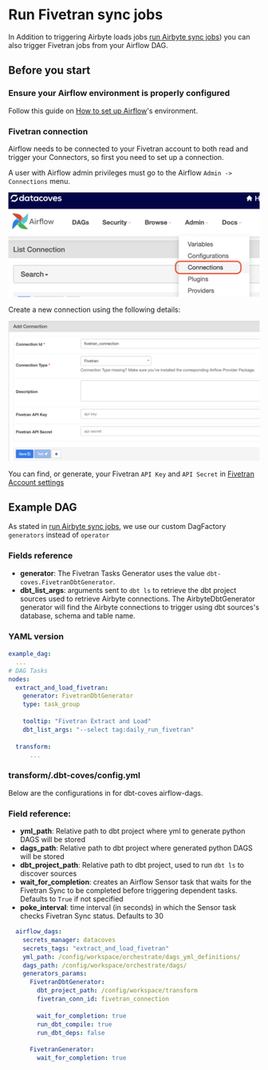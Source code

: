 # Run Fivetran sync jobs

In Addition to triggering Airbyte loads jobs [run Airbyte sync jobs](/how-tos/airflow/run-airbyte-sync-jobs)) you can also trigger Fivetran jobs from your Airflow DAG.

## Before you start

### Ensure your Airflow environment is properly configured

Follow this guide on [How to set up Airflow](/how-tos/airflow/initial-setup)'s environment.

### Fivetran connection

Airflow needs to be connected to your Fivetran account to both read and trigger your Connectors, so first you need to set up a connection.

A user with Airflow admin privileges must go to the Airflow `Admin -> Connections` menu.

![Admin Connections](./assets/admin-connections.png)

Create a new connection using the following details:

![Admin Connections](./assets/fivetran-connection-details.png)

You can find, or generate, your Fivetran `API Key` and `API Secret` in [Fivetran Account settings](https://fivetran.com/account/settings)

## Example DAG

As stated in [run Airbyte sync jobs](/how-tos/airflow/run-airbyte-sync-jobs), we use  our custom DagFactory `generators` instead of `operator`

### Fields reference
- **generator**: The Fivetran Tasks Generator uses the value `dbt-coves.FivetranDbtGenerator`.
- **dbt_list_args**: arguments sent to `dbt ls` to retrieve the dbt project sources used to retrieve Airbyte connections. The AirbyteDbtGenerator generator will find the Airbyte connections to trigger using dbt sources's database, schema and table name.

### YAML version

```yaml
example_dag:
  ...
# DAG Tasks
nodes:
  extract_and_load_fivetran:
    generator: FivetranDbtGenerator
    type: task_group

    tooltip: "Fivetran Extract and Load"
    dbt_list_args: "--select tag:daily_run_fivetran"

  transform:
      ...
```
### transform/.dbt-coves/config.yml

Below are the configurations in for dbt-coves airflow-dags.

### Field reference:
- **yml_path**: Relative path to dbt project where yml to generate python DAGS will be stored
- **dags_path**: Relative path to dbt project where generated python DAGS will be stored
- **dbt_project_path**: Relative path to dbt project, used to run `dbt ls` to discover sources
- **wait_for_completion**: creates an Airflow Sensor task that waits for the Fivetran Sync to be completed before triggering dependent tasks. Defaults to `True` if not specified
- **poke_interval**: time interval (in seconds) in which the Sensor task checks Fivetran Sync status. Defaults to 30

```yaml
  airflow_dags:
    secrets_manager: datacoves
    secrets_tags: "extract_and_load_fivetran"
    yml_path: /config/workspace/orchestrate/dags_yml_definitions/
    dags_path: /config/workspace/orchestrate/dags/
    generators_params:
      FivetranDbtGenerator:
        dbt_project_path: /config/workspace/transform
        fivetran_conn_id: fivetran_connection

        wait_for_completion: true
        run_dbt_compile: true
        run_dbt_deps: false

      FivetranGenerator:
        wait_for_completion: true
```
